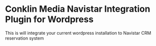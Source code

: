 # Conklin Media Navistar Integration Plugin for Wordpress
This is will integrate your current wordpress installation to Navistar CRM reservation system
